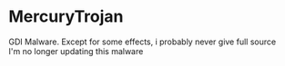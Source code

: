 # MercuryTrojan
GDI Malware. Except for some effects, i probably never give full source
<br>
I'm no longer updating this malware
